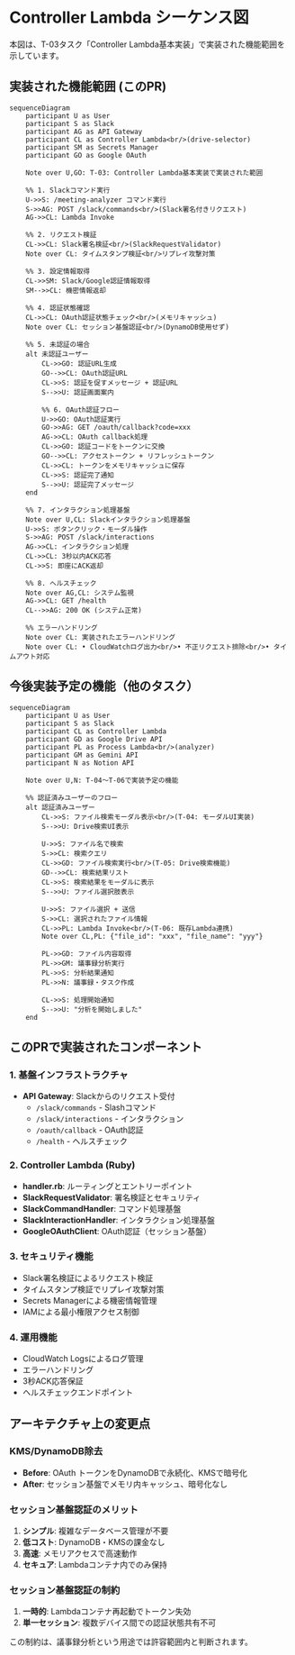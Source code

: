 # Controller Lambda シーケンス図

本図は、T-03タスク「Controller Lambda基本実装」で実装された機能範囲を示しています。

## 実装された機能範囲 (このPR)

```mermaid
sequenceDiagram
    participant U as User
    participant S as Slack
    participant AG as API Gateway
    participant CL as Controller Lambda<br/>(drive-selector)
    participant SM as Secrets Manager
    participant GO as Google OAuth

    Note over U,GO: T-03: Controller Lambda基本実装で実装された範囲

    %% 1. Slackコマンド実行
    U->>S: /meeting-analyzer コマンド実行
    S->>AG: POST /slack/commands<br/>(Slack署名付きリクエスト)
    AG->>CL: Lambda Invoke

    %% 2. リクエスト検証
    CL->>CL: Slack署名検証<br/>(SlackRequestValidator)
    Note over CL: タイムスタンプ検証<br/>リプレイ攻撃対策

    %% 3. 設定情報取得
    CL->>SM: Slack/Google認証情報取得
    SM-->>CL: 機密情報返却

    %% 4. 認証状態確認
    CL->>CL: OAuth認証状態チェック<br/>(メモリキャッシュ)
    Note over CL: セッション基盤認証<br/>(DynamoDB使用せず)

    %% 5. 未認証の場合
    alt 未認証ユーザー
        CL->>GO: 認証URL生成
        GO-->>CL: OAuth認証URL
        CL->>S: 認証を促すメッセージ + 認証URL
        S-->>U: 認証画面案内

        %% 6. OAuth認証フロー
        U->>GO: OAuth認証実行
        GO->>AG: GET /oauth/callback?code=xxx
        AG->>CL: OAuth callback処理
        CL->>GO: 認証コードをトークンに交換
        GO-->>CL: アクセストークン + リフレッシュトークン
        CL->>CL: トークンをメモリキャッシュに保存
        CL->>S: 認証完了通知
        S-->>U: 認証完了メッセージ
    end

    %% 7. インタラクション処理基盤
    Note over U,CL: Slackインタラクション処理基盤
    U->>S: ボタンクリック・モーダル操作
    S->>AG: POST /slack/interactions
    AG->>CL: インタラクション処理
    CL->>CL: 3秒以内ACK応答
    CL->>S: 即座にACK返却

    %% 8. ヘルスチェック
    Note over AG,CL: システム監視
    AG->>CL: GET /health
    CL-->>AG: 200 OK (システム正常)

    %% エラーハンドリング
    Note over CL: 実装されたエラーハンドリング
    Note over CL: • CloudWatchログ出力<br/>• 不正リクエスト排除<br/>• タイムアウト対応
```

## 今後実装予定の機能（他のタスク）

```mermaid
sequenceDiagram
    participant U as User
    participant S as Slack
    participant CL as Controller Lambda
    participant GD as Google Drive API
    participant PL as Process Lambda<br/>(analyzer)
    participant GM as Gemini API
    participant N as Notion API

    Note over U,N: T-04〜T-06で実装予定の機能

    %% 認証済みユーザーのフロー
    alt 認証済みユーザー
        CL->>S: ファイル検索モーダル表示<br/>(T-04: モーダルUI実装)
        S-->>U: Drive検索UI表示

        U->>S: ファイル名で検索
        S->>CL: 検索クエリ
        CL->>GD: ファイル検索実行<br/>(T-05: Drive検索機能)
        GD-->>CL: 検索結果リスト
        CL->>S: 検索結果をモーダルに表示
        S-->>U: ファイル選択肢表示

        U->>S: ファイル選択 + 送信
        S->>CL: 選択されたファイル情報
        CL->>PL: Lambda Invoke<br/>(T-06: 既存Lambda連携)
        Note over CL,PL: {"file_id": "xxx", "file_name": "yyy"}

        PL->>GD: ファイル内容取得
        PL->>GM: 議事録分析実行
        PL->>S: 分析結果通知
        PL->>N: 議事録・タスク作成

        CL->>S: 処理開始通知
        S-->>U: "分析を開始しました"
    end
```

## このPRで実装されたコンポーネント

### 1. 基盤インフラストラクチャ
- **API Gateway**: Slackからのリクエスト受付
  - `/slack/commands` - Slashコマンド
  - `/slack/interactions` - インタラクション
  - `/oauth/callback` - OAuth認証
  - `/health` - ヘルスチェック

### 2. Controller Lambda (Ruby)
- **handler.rb**: ルーティングとエントリーポイント
- **SlackRequestValidator**: 署名検証とセキュリティ
- **SlackCommandHandler**: コマンド処理基盤
- **SlackInteractionHandler**: インタラクション処理基盤
- **GoogleOAuthClient**: OAuth認証（セッション基盤）

### 3. セキュリティ機能
- Slack署名検証によるリクエスト検証
- タイムスタンプ検証でリプレイ攻撃対策
- Secrets Managerによる機密情報管理
- IAMによる最小権限アクセス制御

### 4. 運用機能
- CloudWatch Logsによるログ管理
- エラーハンドリング
- 3秒ACK応答保証
- ヘルスチェックエンドポイント

## アーキテクチャ上の変更点

### KMS/DynamoDB除去
- **Before**: OAuth トークンをDynamoDBで永続化、KMSで暗号化
- **After**: セッション基盤でメモリ内キャッシュ、暗号化なし

### セッション基盤認証のメリット
1. **シンプル**: 複雑なデータベース管理が不要
2. **低コスト**: DynamoDB・KMSの課金なし
3. **高速**: メモリアクセスで高速動作
4. **セキュア**: Lambdaコンテナ内でのみ保持

### セッション基盤認証の制約
1. **一時的**: Lambdaコンテナ再起動でトークン失効
2. **単一セッション**: 複数デバイス間での認証状態共有不可

この制約は、議事録分析という用途では許容範囲内と判断されます。
